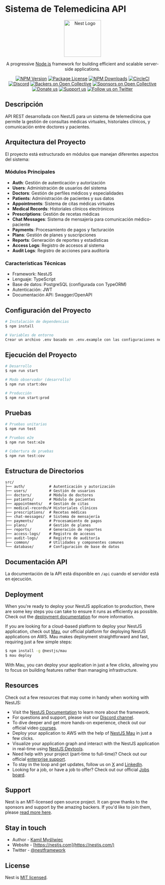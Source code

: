 # Sistema de Telemedicina API

<p align="center">
  <a href="http://nestjs.com/" target="blank"><img src="https://nestjs.com/img/logo-small.svg" width="120" alt="Nest Logo" /></a>
</p>

[circleci-image]: https://img.shields.io/circleci/build/github/nestjs/nest/master?token=abc123def456
[circleci-url]: https://circleci.com/gh/nestjs/nest

  <p align="center">A progressive <a href="http://nodejs.org" target="_blank">Node.js</a> framework for building efficient and scalable server-side applications.</p>
    <p align="center">
<a href="https://www.npmjs.com/~nestjscore" target="_blank"><img src="https://img.shields.io/npm/v/@nestjs/core.svg" alt="NPM Version" /></a>
<a href="https://www.npmjs.com/~nestjscore" target="_blank"><img src="https://img.shields.io/npm/l/@nestjs/core.svg" alt="Package License" /></a>
<a href="https://www.npmjs.com/~nestjscore" target="_blank"><img src="https://img.shields.io/npm/dm/@nestjs/common.svg" alt="NPM Downloads" /></a>
<a href="https://circleci.com/gh/nestjs/nest" target="_blank"><img src="https://img.shields.io/circleci/build/github/nestjs/nest/master" alt="CircleCI" /></a>
<a href="https://discord.gg/G7Qnnhy" target="_blank"><img src="https://img.shields.io/badge/discord-online-brightgreen.svg" alt="Discord"/></a>
<a href="https://opencollective.com/nest#backer" target="_blank"><img src="https://opencollective.com/nest/backers/badge.svg" alt="Backers on Open Collective" /></a>
<a href="https://opencollective.com/nest#sponsor" target="_blank"><img src="https://opencollective.com/nest/sponsors/badge.svg" alt="Sponsors on Open Collective" /></a>
  <a href="https://paypal.me/kamilmysliwiec" target="_blank"><img src="https://img.shields.io/badge/Donate-PayPal-ff3f59.svg" alt="Donate us"/></a>
    <a href="https://opencollective.com/nest#sponsor"  target="_blank"><img src="https://img.shields.io/badge/Support%20us-Open%20Collective-41B883.svg" alt="Support us"></a>
  <a href="https://twitter.com/nestframework" target="_blank"><img src="https://img.shields.io/twitter/follow/nestframework.svg?style=social&label=Follow" alt="Follow us on Twitter"></a>
</p>
  <!--[![Backers on Open Collective](https://opencollective.com/nest/backers/badge.svg)](https://opencollective.com/nest#backer)
  [![Sponsors on Open Collective](https://opencollective.com/nest/sponsors/badge.svg)](https://opencollective.com/nest#sponsor)-->

## Descripción

API REST desarrollada con NestJS para un sistema de telemedicina que permite la gestión de consultas médicas virtuales, historiales clínicos, y comunicación entre doctores y pacientes.

## Arquitectura del Proyecto

El proyecto está estructurado en módulos que manejan diferentes aspectos del sistema:

### Módulos Principales

- **Auth**: Gestión de autenticación y autorización
- **Users**: Administración de usuarios del sistema
- **Doctors**: Gestión de perfiles médicos y especialidades
- **Patients**: Administración de pacientes y sus datos
- **Appointments**: Sistema de citas médicas virtuales
- **Medical Records**: Historiales clínicos electrónicos
- **Prescriptions**: Gestión de recetas médicas
- **Chat Messages**: Sistema de mensajería para comunicación médico-paciente
- **Payments**: Procesamiento de pagos y facturación
- **Plans**: Gestión de planes y suscripciones
- **Reports**: Generación de reportes y estadísticas
- **Access Logs**: Registro de accesos al sistema
- **Audit Logs**: Registro de acciones para auditoría

### Características Técnicas

- Framework: NestJS
- Lenguaje: TypeScript
- Base de datos: PostgreSQL (configurada con TypeORM)
- Autenticación: JWT
- Documentación API: Swagger/OpenAPI

## Configuración del Proyecto

```bash
# Instalación de dependencias
$ npm install

# Variables de entorno
Crear un archivo .env basado en .env.example con las configuraciones necesarias
```

## Ejecución del Proyecto

```bash
# Desarrollo
$ npm run start

# Modo observador (desarrollo)
$ npm run start:dev

# Producción
$ npm run start:prod
```

## Pruebas

```bash
# Pruebas unitarias
$ npm run test

# Pruebas e2e
$ npm run test:e2e

# Cobertura de pruebas
$ npm run test:cov
```

## Estructura de Directorios

```
src/
├── auth/           # Autenticación y autorización
├── users/          # Gestión de usuarios
├── doctors/        # Módulo de doctores
├── patients/       # Módulo de pacientes
├── appointments/   # Gestión de citas
├── medical-records/# Historiales clínicos
├── prescriptions/  # Recetas médicas
├── chat-messages/  # Sistema de mensajería
├── payments/       # Procesamiento de pagos
├── plans/          # Gestión de planes
├── reports/        # Generación de reportes
├── access-logs/    # Registro de accesos
├── audit-logs/     # Registro de auditoría
├── common/         # Utilidades y componentes comunes
└── database/       # Configuración de base de datos
```

## Documentación API

La documentación de la API está disponible en `/api` cuando el servidor está en ejecución.

## Deployment

When you're ready to deploy your NestJS application to production, there are some key steps you can take to ensure it runs as efficiently as possible. Check out the [deployment documentation](https://docs.nestjs.com/deployment) for more information.

If you are looking for a cloud-based platform to deploy your NestJS application, check out [Mau](https://mau.nestjs.com), our official platform for deploying NestJS applications on AWS. Mau makes deployment straightforward and fast, requiring just a few simple steps:

```bash
$ npm install -g @nestjs/mau
$ mau deploy
```

With Mau, you can deploy your application in just a few clicks, allowing you to focus on building features rather than managing infrastructure.

## Resources

Check out a few resources that may come in handy when working with NestJS:

- Visit the [NestJS Documentation](https://docs.nestjs.com) to learn more about the framework.
- For questions and support, please visit our [Discord channel](https://discord.gg/G7Qnnhy).
- To dive deeper and get more hands-on experience, check out our official video [courses](https://courses.nestjs.com/).
- Deploy your application to AWS with the help of [NestJS Mau](https://mau.nestjs.com) in just a few clicks.
- Visualize your application graph and interact with the NestJS application in real-time using [NestJS Devtools](https://devtools.nestjs.com).
- Need help with your project (part-time to full-time)? Check out our official [enterprise support](https://enterprise.nestjs.com).
- To stay in the loop and get updates, follow us on [X](https://x.com/nestframework) and [LinkedIn](https://linkedin.com/company/nestjs).
- Looking for a job, or have a job to offer? Check out our official [Jobs board](https://jobs.nestjs.com).

## Support

Nest is an MIT-licensed open source project. It can grow thanks to the sponsors and support by the amazing backers. If you'd like to join them, please [read more here](https://docs.nestjs.com/support).

## Stay in touch

- Author - [Kamil Myśliwiec](https://twitter.com/kammysliwiec)
- Website - [https://nestjs.com](https://nestjs.com/)
- Twitter - [@nestframework](https://twitter.com/nestframework)

## License

Nest is [MIT licensed](https://github.com/nestjs/nest/blob/master/LICENSE).
